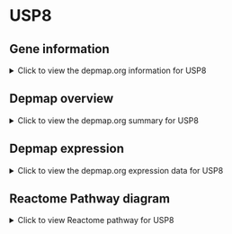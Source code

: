 <h1>USP8</h1>

<h2>Gene information</h2>
<details>
  <summary>Click to view the depmap.org information for USP8</summary>
  <iframe src="https://depmap.org/portal/gene/USP8?tab=about" style="border:none;width:100%;height:800px"></iframe>
</details>

<h2>Depmap overview</h2>
<details>
  <summary>Click to view the depmap.org summary for USP8</summary>
  <iframe src="https://depmap.org/portal/gene/USP8?tab=overview" style="border:none;width:100%;height:800px"></iframe>
</details>

<h2>Depmap expression</h2>
<details>
  <summary>Click to view the depmap.org expression data for USP8</summary>
  <iframe src="https://depmap.org/portal/gene/USP8?tab=characterization" style="border:none;width:100%;height:800px"></iframe>
</details>



<h2>Reactome Pathway diagram</h2>
<details>
  <summary>Click to view Reactome pathway for USP8</summary>
  <p>Negative regulation of MET activity</p>
  <iframe src="https://reactome.org/PathwayBrowser/#/R-HSA-6807004" style="border:none;width:100%;height:800px"></iframe>
</details>



